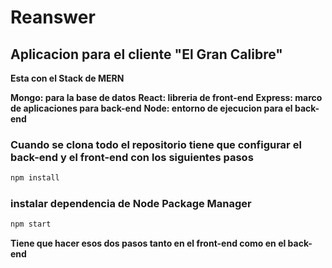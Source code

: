 # Reanswer

## Aplicacion para el cliente "El Gran Calibre"


**Esta con el Stack de MERN**

**Mongo: para la base de datos**
**React: libreria de front-end**
**Express: marco de aplicaciones para back-end**
**Node: entorno de ejecucion para el back-end**

### Cuando se clona todo el repositorio tiene que configurar el back-end y el front-end con los siguientes pasos
```bash
npm install
```

### instalar dependencia de Node Package Manager
```bash
npm start
```

**Tiene que hacer esos dos pasos tanto en el front-end como en el back-end**




